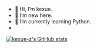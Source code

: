 - 👋 Hi, I’m kexue.
- 👀 I’m new here.
- 🌱 I’m currently learning Python.
- 
[![kexue-z's GitHub stats](https://github-readme-stats.vercel.app/api?username=kexue-z)](https://github.com/anuraghazra/github-readme-stats)


<!---
xana278/xana278 is a ✨ special ✨ repository because its `README.md` (this file) appears on your GitHub profile.
You can click the Preview link to take a look at your changes.
--->

